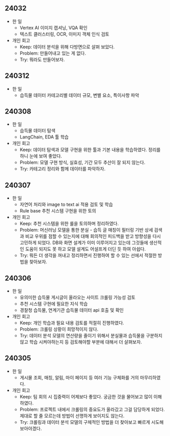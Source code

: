 ## 24032
* 한 일
    * Vertex AI 이미지 캡셔닝, VQA 확인
    * 텍스트 클러스터링, OCR, 이미지 객체 인식 검토
* 개인 회고
    * Keep: 데이터 분석을 위해 다방면으로 살펴 보았다.
    * Problem: 만들어내고 있는 게 없다.
    * Try: 뭐라도 만들어보자.
## 240312
* 한 일
    * 습득물 데이터 카테고리별 데이터 규모, 변별 요소, 특이사항 파악
## 240308
* 한 일
    * 습득물 데이터 탐색
    * LangChain, EDA 툴 학습
* 개인 회고
    * Keep: 데이터 탐색과 모델 구현을 위한 툴과 기본 내용을 학습하였다. 정리를 하니 눈에 보여 좋았다.
    * Problem: 모델 구현 방식, 실효성, 기간 모두 추산이 잘 되지 않는다.
    * Try: 카테고리 정리와 함께 데이터를 파악하자.
## 240307
* 한 일
    * 자연어 처리와 image to text ai 적용 검토 및 학습
    * Rule base 추천 시스템 구현을 위한 토의
* 개인 회고
    * Keep: 추천 시스템을 위한 룰을 토의하며 정리하였다.
    * Problem: 머신러닝 모델을 통한 분실 - 습득 글 매칭이 필터링 기반 상세 검색과 비교 우위를 점할 수 있는지에 대해 회의적인 피드백을 받고 방향성을 다시 고민하게 되었다. DB와 화면 설계가 이미 이루어지고 있는데 그것들에 생산적인 도움이 되지도 못 하고 모델 설계도 어설프게 더딘 듯 하여 아쉽다.
    * Try: 뭐든 더 생각을 꺼내고 정리하면서 진행하여 할 수 있는 선에서 적절한 방법을 찾아보자.
## 240306
* 한 일
    * 유의미한 습득물 게시글이 올라오는 사이트 크롤링 가능성 검토
    * 추천 시스템 구현에 필요한 지식 학습
    * 경찰청 습득물, 연계기관 습득물 데이터 api 호출 및 확인
* 개인 회고
    * Keep: 개인 학습과 필요 내용 검토를 적절히 진행하였다.
    * Problem: 크롤링 상황이 희망적이지 않다. 
    * Try: 데이터 분석 모델의 연산량을 줄이기 위해서 분실물과 습득물을 구분하지 않고 학습 시켜야하는지 등 검토해야할 부분에 대해서 더 살펴보자.
## 240305
* 한 일
    * 게시물 조회, 매칭, 알림, 마이 페이지 등 여러 기능 구체화를 거의 마무리하였다.
* 개인 회고
    * Keep: 팀 회의 시 집중력이 어제보다 좋았다. 궁금한 것을 물어보고 많이 이해하였다.
    * Problem: 프로젝트 내에서 크롤링의 중요도가 올라갔고 그걸 담당하게 되었다. 제대로 할 줄 모르는데 방법이 선명하게 보이지도 않는다.
    * Try: 크롤링과 데이터 분석 모델의 구체적인 방법을 더 찾아보고 빠르게 시도해보아야겠다.
